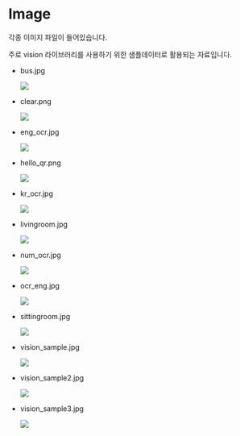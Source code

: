 # Image

각종 이미지 파일이 들어있습니다.

주로 vision 라이브러리를 사용하기 위한 샘플데이터로 활용되는 자료입니다.

- bus.jpg

  ![](data/image/bus.jpg)

- clear.png

  ![](data/image/clear.png)

- eng_ocr.jpg

  ![](data/image/eng_ocr.jpg)

- hello_qr.png

  ![](data/image/hello_qr.png)

- kr_ocr.jpg

  ![](data/image/kr_ocr.jpg)

- livingroom.jpg

  ![](data/image/livingroom.jpg)

- num_ocr.jpg

  ![](data/image/num_ocr.jpg)

- ocr_eng.jpg

  ![](data/image/ocr_eng.jpg)

- sittingroom.jpg

  ![](data/image/sittingroom.jpg)

- vision_sample.jpg

  ![](data/image/vision_sample.jpg)

- vision_sample2.jpg

  ![](data/image/vision_sample2.jpg)

- vision_sample3.jpg

  ![](data/image/vision_sample3.jpg)